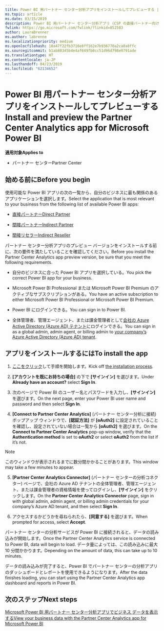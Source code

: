 ```yaml
---
title: Power BI 用パートナー センター分析アプリをインストールしてプレビューする | パートナー センター
ms.topic: article
ms.date: 03/15/2019
description: Power BI 用パートナー センター分析アプリ (CSP の直接パートナー向け) をプレビューするには、次の手順に従います。
fwlink: https://go.microsoft.com/fwlink/?linkid=852583
author: LauraBrenner
ms.author: labrenne
ms.localizationpriority: medium
ms.openlocfilehash: 10a47f22fb3716e8ff162e7b936770a2ca8a8ffc
ms.sourcegitcommit: b1ab80345b4e4af649fb8cc51d96d798e0791ade
ms.translationtype: HT
ms.contentlocale: ja-JP
ms.lasthandoff: 04/23/2019
ms.locfileid: "62134652"
---
```

# <a name="install-and-preview-the-partner-center-analytics-app-for-microsoft-power-bi"></a><span data-ttu-id="256f3-103">Power BI 用パートナー センター分析アプリをインストールしてプレビューする</span><span class="sxs-lookup"><span data-stu-id="256f3-103">Install and preview the Partner Center Analytics app for Microsoft Power BI</span></span>

<span data-ttu-id="256f3-104">**適用対象**</span><span class="sxs-lookup"><span data-stu-id="256f3-104">**Applies to**</span></span>

- <span data-ttu-id="256f3-105">パートナー センター</span><span class="sxs-lookup"><span data-stu-id="256f3-105">Partner Center</span></span>

## <a name="before-you-begin"></a><span data-ttu-id="256f3-106">始める前に</span><span class="sxs-lookup"><span data-stu-id="256f3-106">Before you begin</span></span>

<span data-ttu-id="256f3-107">使用可能な Power BI アプリの次の一覧から、自分のビジネスに最も関係のあるアプリケーションを選択します。</span><span class="sxs-lookup"><span data-stu-id="256f3-107">Select the application that is most relevant to your business from the following list of available Power BI apps:</span></span>
- [<span data-ttu-id="256f3-108">直接パートナー</span><span class="sxs-lookup"><span data-stu-id="256f3-108">Direct Partner</span></span>](https://app.powerbi.com/groups/me/getdata/services/direct-providers-partner-analytics)

- [<span data-ttu-id="256f3-109">間接パートナー</span><span class="sxs-lookup"><span data-stu-id="256f3-109">Indirect Partner</span></span>](https://app.powerbi.com/groups/me/getdata/services/indirect-providers-partner-analytics)

- [<span data-ttu-id="256f3-110">間接リセラー</span><span class="sxs-lookup"><span data-stu-id="256f3-110">Indirect Reseller</span></span>](https://app.powerbi.com/groups/me/getdata/services/indirect-seller-partner-analytics)

<span data-ttu-id="256f3-111">パートナー センター分析アプリのプレビュー バージョンをインストールする前に、次の要件を満たしていることを確認してください。</span><span class="sxs-lookup"><span data-stu-id="256f3-111">Before you install the Partner Center Analytics app preview version, be sure that you meet the following requirements.</span></span>

- <span data-ttu-id="256f3-112">自分のビジネスに合った Power BI アプリを選択している。</span><span class="sxs-lookup"><span data-stu-id="256f3-112">You pick the correct Power BI app for your business.</span></span>

- <span data-ttu-id="256f3-113">Microsoft Power BI Professional または Microsoft Power BI Premium のアクティブなサブスクリプションがある。</span><span class="sxs-lookup"><span data-stu-id="256f3-113">You have an active subscription to either Microsoft Power BI Professional or Microsoft Power BI Premium.</span></span>

- <span data-ttu-id="256f3-114">Power BI にログインできる。</span><span class="sxs-lookup"><span data-stu-id="256f3-114">You can sign in to Power BI.</span></span>

- <span data-ttu-id="256f3-115">全体管理者、管理エージェント、または課金管理者として[会社の Azure Active Directory (Azure AD) テナント](azure-active-directory-tenants-and-partner-center.md)にログインできる。</span><span class="sxs-lookup"><span data-stu-id="256f3-115">You can sign in as a global admin, admin agent, or billing admin to [your company’s Azure Active Directory (Azure AD) tenant](azure-active-directory-tenants-and-partner-center.md).</span></span>

## <a name="to-install-the-app"></a><span data-ttu-id="256f3-116">アプリをインストールするには</span><span class="sxs-lookup"><span data-stu-id="256f3-116">To install the app</span></span>

1. <span data-ttu-id="256f3-117">[ここをクリック](https://app.powerbi.com/getdata/services/partneranalytics?cpcode=PartnerCenterAnalytics&getDataForceConnect=true&alwaysPromptForContentProviderCreds=true)して手順を開始します。</span><span class="sxs-lookup"><span data-stu-id="256f3-117">Kick off [the installation process](https://app.powerbi.com/getdata/services/partneranalytics?cpcode=PartnerCenterAnalytics&getDataForceConnect=true&alwaysPromptForContentProviderCreds=true).</span></span>

2. <span data-ttu-id="256f3-118">**[アカウントを既にお持ちの場合]** の下で **[サインイン]** を選びます。</span><span class="sxs-lookup"><span data-stu-id="256f3-118">Under **Already have an account?** select **Sign In**.</span></span> 

3. <span data-ttu-id="256f3-119">次のページで Power BI のユーザー名とパスワードを入力し、**[サインイン]** を選びます。</span><span class="sxs-lookup"><span data-stu-id="256f3-119">On the next page, enter your Power BI user name and password and then select **Sign In**.</span></span> 

4. <span data-ttu-id="256f3-120">**[Connect to Partner Center Analytics]** (パートナー センター分析に接続) ポップアップ ウィンドウで、**[認証方法]** が **[oAuth2]** に設定されていることを確認し、設定されていない場合は一覧から **[oAuth2]** を選びます。</span><span class="sxs-lookup"><span data-stu-id="256f3-120">On the **Connect to Partner Center Analytics** pop-up window, verify that the **Authentication method** is set to **oAuth2** or select **oAuth2** from the list if it’s not.</span></span> 

> [!NOTE]  
>  <span data-ttu-id="256f3-121">このウィンドウが表示されるまでに数分間かかることがあります。</span><span class="sxs-lookup"><span data-stu-id="256f3-121">This window may take a few minutes to appear.</span></span>

5. <span data-ttu-id="256f3-122">**[Partner Center Analytics Connector]** (パートナー センターの分析コネクター) ページで、会社の Azure AD テナントの全体管理者、管理エージェント、または課金管理者の資格情報を使ってログインし、**[サインイン]** をクリックします。</span><span class="sxs-lookup"><span data-stu-id="256f3-122">On the **Partner Center Analytics Connector** page, sign in with global admin, admin agent, or billing admin credentials for your company’s Azure AD tenant, and then select **Sign In**.</span></span>
 
6. <span data-ttu-id="256f3-123">アクセスするかどうかを尋ねられたら、**[同意する]** を選びます。</span><span class="sxs-lookup"><span data-stu-id="256f3-123">When prompted for access, select **Accept**.</span></span> 

<span data-ttu-id="256f3-124">パートナー センターの分析サービスが Power BI に接続されると、データの読み込みが開始します。</span><span class="sxs-lookup"><span data-stu-id="256f3-124">Once the Partner Center Analytics service is connected to Power BI, data will begin to load.</span></span> <span data-ttu-id="256f3-125">データ量によっては、この読み込みに最大 10 分間かかります。</span><span class="sxs-lookup"><span data-stu-id="256f3-125">Depending on the amount of data, this can take up to 10 minutes.</span></span> 

<span data-ttu-id="256f3-126">データの読み込みが完了すると、Power BI でパートナー センターの分析アプリのダッシュボードとレポートを使用できるようになります。</span><span class="sxs-lookup"><span data-stu-id="256f3-126">After the data finishes loading, you can start using the Partner Center Analytics app dashboard and reports in Power BI.</span></span>

## <a name="next-steps"></a><span data-ttu-id="256f3-127">次のステップ</span><span class="sxs-lookup"><span data-stu-id="256f3-127">Next steps</span></span>

[<span data-ttu-id="256f3-128">Microsoft Power BI 用パートナー センター分析アプリでビジネス データを表示する</span><span class="sxs-lookup"><span data-stu-id="256f3-128">View your business data with the Partner Center Analytics app for Microsoft Power BI</span></span>](power-bi-app-for-direct-partners-use.md)
